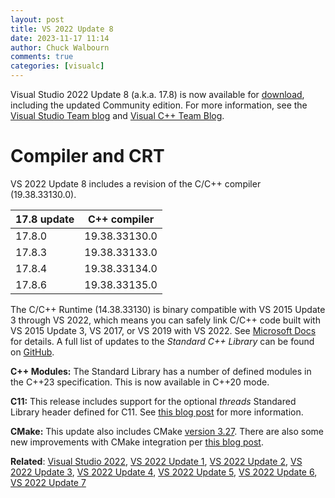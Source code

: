 ```yaml
---
layout: post
title: VS 2022 Update 8
date: 2023-11-17 11:14
author: Chuck Walbourn
comments: true
categories: [visualc]
---
```


Visual Studio 2022 Update 8 (a.k.a. 17.8) is now available for [download](https://visualstudio.microsoft.com/downloads/), including the updated Community edition. For more information, see the [Visual Studio Team blog](https://devblogs.microsoft.com/visualstudio/visual-studio-17-8-now-available/) and [Visual C++ Team Blog](https://devblogs.microsoft.com/cppblog/whats-new-for-cpp-developers-in-visual-studio-2022-17-8/).

<!--more-->

<h1>Compiler and CRT</h1>

VS 2022 Update 8 includes a revision of the C/C++ compiler (19.38.33130.0).

17.8 update | C++ compiler
--|--
17.8.0 | 19.38.33130.0
17.8.3 | 19.38.33133.0
17.8.4 | 19.38.33134.0
17.8.6 | 19.38.33135.0

The C/C++ Runtime (14.38.33130) is binary compatible with VS 2015 Update 3 through VS 2022, which means you can safely link C/C++ code built with VS 2015 Update 3, VS 2017, or VS 2019 with VS 2022. See [Microsoft Docs](https://docs.microsoft.com/cpp/porting/binary-compat-2015-2017?view=msvc-170) for details. A full list of updates to the *Standard C++ Library* can be found on [GitHub](https://github.com/microsoft/STL/wiki/Changelog#vs-2022-178).

<strong>C++ Modules:</strong> The Standard Library has a number of defined modules in the C++23 specification. This is now available in C++20 mode.

<strong>C11:</strong> This release includes support for the optional *threads* Standared Library header defined for C11. See [this blog post](https://devblogs.microsoft.com/cppblog/c11-threads-in-visual-studio-2022-version-17-8-preview-2/) for more information.

<strong>CMake:</strong> This update also includes CMake [version 3.27](https://cmake.org/cmake/help/latest/release/3.27.html). There are also some new improvements with CMake integration per [this blog post](https://devblogs.microsoft.com/cppblog/enhancing-the-cmake-targets-view-in-visual-studio/).

<strong>Related</strong>: <a href="https://walbourn.github.io/visual-studio-2022/">Visual Studio 2022</a>, <a href="https://walbourn.github.io/vs-2022-update-1/">VS 2022 Update 1</a>, <a href="https://walbourn.github.io/vs-2022-update-2/">VS 2022 Update 2</a>, <a href="https://walbourn.github.io/vs-2022-update-3/">VS 2022 Update 3</a>, <a href="https://walbourn.github.io/vs-2022-update-4/">VS 2022 Update 4</a>, <a href="https://walbourn.github.io/vs-2022-update-5/">VS 2022 Update 5</a>, <a href="https://walbourn.github.io/vs-2022-update-6/">VS 2022 Update 6</a>, <a href="https://walbourn.github.io/vs-2022-update-7/">VS 2022 Update 7</a>

